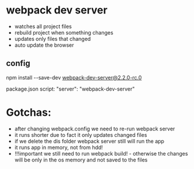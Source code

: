 # webpack dev server

- watches all project files
- rebuild project when something changes
- updates only files that changed
- auto update the browser

## config

npm install --save-dev webpack-dev-server@2.2.0-rc.0

package.json script:
"server": "webpack-dev-server"

# Gotchas:

- after changing webpack.config we need to re-run webpack server
- it runs shorter due to fact it only updates changed files
- if we delete the dis folder webpack server still will run the app
- it runs app in memory, not from hdd!
- !!!important we still need to run webpack build! - otherwise the changes will be only in the os memory and not saved to the files
